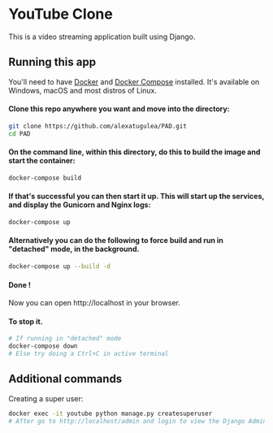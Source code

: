 # YouTube Clone 

This is a video streaming application built using Django.

## Running this app

You'll need to have [Docker](https://docs.docker.com/get-docker/) and [Docker Compose](https://docs.docker.com/compose/install/) installed.
It's available on Windows, macOS and most distros of Linux. 

#### Clone this repo anywhere you want and move into the directory:
```sh
git clone https://github.com/alexatugulea/PAD.git
cd PAD
```

#### On the command line, within this directory, do this to build the image and start the container:
```sh
docker-compose build
```

#### If that's successful you can then start it up. This will start up the services, and display the Gunicorn and Nginx logs:
```sh
docker-compose up
```

#### Alternatively you can do the following to force build and run in "detached" mode, in the background.
```sh
docker-compose up --build -d
```

#### Done !
Now you can open http://localhost in your browser.

#### To stop it.
```sh
# If running in "detached" mode
docker-compose down
# Else try doing a Ctrl+C in active terminal  
```
## Additional commands
Creating a super user:
```sh
docker exec -it youtube python manage.py createsuperuser
# After go to http://localhost/admin and login to view the Django Admin Panel.
```
